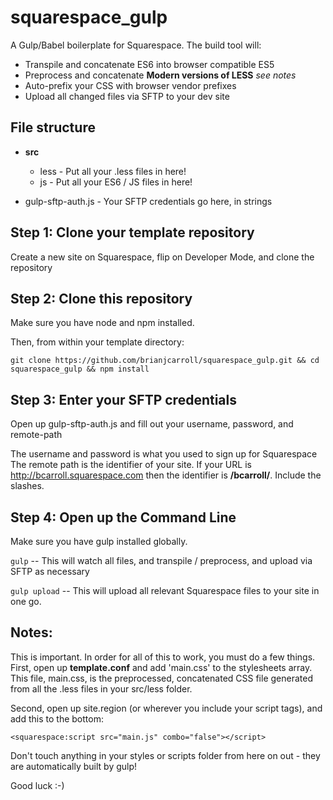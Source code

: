 # squarespace_gulp
A Gulp/Babel boilerplate for Squarespace.  The build tool will:
* Transpile and concatenate ES6 into browser compatible ES5
* Preprocess and concatenate **Modern versions of LESS** *see notes*
* Auto-prefix your CSS with browser vendor prefixes
* Upload all changed files via SFTP to your dev site

## File structure
* **src** 
  * less - Put all your .less files in here!
  * js - Put all your ES6 / JS files in here!

* gulp-sftp-auth.js - Your SFTP credentials go here, in strings

## Step 1: Clone your template repository
Create a new site on Squarespace, flip on Developer Mode, and clone the repository

## Step 2: Clone this repository
Make sure you have node and npm installed.

Then, from within your template directory:

```git clone https://github.com/brianjcarroll/squarespace_gulp.git && cd squarespace_gulp && npm install```

## Step 3: Enter your SFTP credentials
Open up gulp-sftp-auth.js and fill out your username, password, and remote-path

The username and password is what you used to sign up for Squarespace
The remote path is the identifier of your site. If your URL is http://bcarroll.squarespace.com then the identifier is **/bcarroll/**. Include the slashes.

## Step 4: Open up the Command Line
Make sure you have gulp installed globally.

`gulp` -- This will watch all files, and transpile / preprocess, and upload via SFTP as necessary

`gulp upload` -- This will upload all relevant Squarespace files to your site in one go.

## Notes:
This is important. In order for all of this to work, you must do a few things.
First, open up **template.conf** and add 'main.css' to the stylesheets array. This file, main.css, is the preprocessed, concatenated CSS file generated from all the .less files in your src/less folder.

Second, open up site.region (or wherever you include your script tags), and add this to the bottom:

```<squarespace:script src="main.js" combo="false"></script>```

Don't touch anything in your styles or scripts folder from here on out - they are automatically built by gulp!

Good luck :-)
